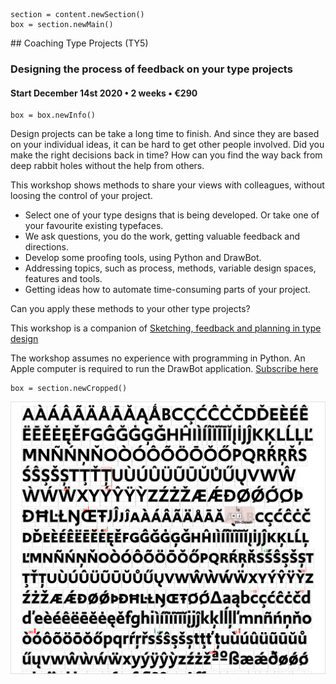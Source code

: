 

<!-- TY5 -->

~~~
section = content.newSection()
box = section.newMain()
~~~
<a name="TY5"/>
## Coaching Type Projects <span class="wcode">(TY5)</span>

### Designing the process of feedback on your type projects

#### Start December 14<span class="sup">st</span> 2020 • 2 weeks • €290

~~~
box = box.newInfo()
~~~

Design projects can be take a long time to finish. And since they are based on your individual ideas, it can be hard to get other people involved. Did you make the right decisions back in time? How can you find the way back from deep rabbit holes without the help from others. 

This workshop shows methods to share your views with colleagues, without loosing the control of your project.

* Select one of your type designs that is being developed. Or take one of your favourite existing typefaces.
* We ask questions, you do the work, getting valuable feedback and directions.
* Develop some proofing tools, using Python and DrawBot.
* Addressing topics, such as process, methods, variable design spaces, features and tools.
* Getting ideas how to automate time-consuming parts of your project.

Can you apply these methods to your other type projects?

This workshop is a companion of [Sketching, feedback and planning in type design](#TY4)

The workshop assumes no experience with programming in Python. An Apple computer is required to run the DrawBot application. 
<a href="https://docs.google.com/forms/d/1vLKGROUx03Sm3QGWEwuP1f7Uo1v4qQCmG1FlaxOT88A" target="external">Subscribe here</a>

~~~
box = section.newCropped()
~~~

![cover y=top](images/upgradetextcenterkerning.png)
